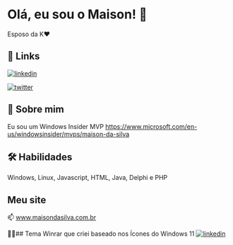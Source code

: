 
# Olá, eu sou o Maison! 👋
Esposo da K❤️


## 🔗 Links
[![linkedin](https://img.shields.io/badge/linkedin-0A66C2?style=for-the-badge&logo=linkedin&logoColor=white)](https://www.linkedin.com/in/maisondasilva/)

[![twitter](https://img.shields.io/badge/twitter-1DA1F2?style=for-the-badge&logo=twitter&logoColor=white)](https://twitter.com/maisondasilva)

## 🚀 Sobre mim

Eu sou um Windows Insider MVP
https://www.microsoft.com/en-us/windowsinsider/mvps/maison-da-silva

## 🛠 Habilidades
Windows, Linux, Javascript, HTML, Java, Delphi e PHP


## Meu site
📫 www.maisondasilva.com.br


👩‍💻## Tema Winrar que criei baseado nos Ícones do Windows 11
[![linkedin](https://www.rarlab.com/images/theme_sun_valley.png)](https://www.rarlab.com/themes5.htm)

